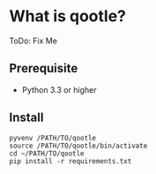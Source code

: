 # What is qootle?

ToDo: Fix Me

## Prerequisite

* Python 3.3 or higher

## Install

```
pyvenv /PATH/TO/qootle
source /PATH/TO/qootle/bin/activate
cd ~/PATH/TO/qootle
pip install -r requirements.txt
```
